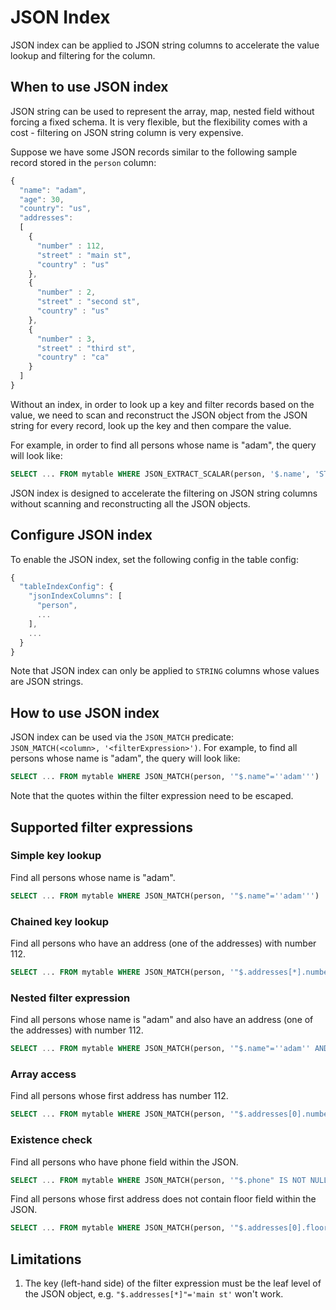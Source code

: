 # JSON Index

JSON index can be applied to JSON string columns to accelerate the value lookup and filtering for the column.

## When to use JSON index

JSON string can be used to represent the array, map, nested field without forcing a fixed schema. It is very flexible, but the flexibility comes with a cost - filtering on JSON string column is very expensive.

Suppose we have some JSON records similar to the following sample record stored in the `person` column:

```javascript
{
  "name": "adam",
  "age": 30,
  "country": "us",
  "addresses":
  [
    {
      "number" : 112,
      "street" : "main st",
      "country" : "us"
    },
    {
      "number" : 2,
      "street" : "second st",
      "country" : "us"
    },
    {
      "number" : 3,
      "street" : "third st",
      "country" : "ca"
    }
  ]
}
```

Without an index, in order to look up a key and filter records based on the value, we need to scan and reconstruct the JSON object from the JSON string for every record, look up the key and then compare the value.

For example, in order to find all persons whose name is "adam", the query will look like:

```sql
SELECT ... FROM mytable WHERE JSON_EXTRACT_SCALAR(person, '$.name', 'STRING') = 'adam'
```

JSON index is designed to accelerate the filtering on JSON string columns without scanning and reconstructing all the JSON objects.

## Configure JSON index

To enable the JSON index, set the following config in the table config:

```javascript
{
  "tableIndexConfig": {        
    "jsonIndexColumns": [
      "person",
      ...
    ],
    ...
  }
}
```

Note that JSON index can only be applied to `STRING` columns whose values are JSON strings.

## How to use JSON index

JSON index can be used via the `JSON_MATCH` predicate: `JSON_MATCH(<column>, '<filterExpression>')`. For example, to find all persons whose name is "adam", the query will look like:

```sql
SELECT ... FROM mytable WHERE JSON_MATCH(person, '"$.name"=''adam''')
```

Note that the quotes within the filter expression need to be escaped.

## Supported filter expressions

### Simple key lookup

Find all persons whose name is "adam".

```sql
SELECT ... FROM mytable WHERE JSON_MATCH(person, '"$.name"=''adam''')
```

### Chained key lookup

Find all persons who have an address \(one of the addresses\) with number 112.

```sql
SELECT ... FROM mytable WHERE JSON_MATCH(person, '"$.addresses[*].number"=112')
```

### Nested filter expression

Find all persons whose name is "adam" and also have an address \(one of the addresses\) with number 112.

```sql
SELECT ... FROM mytable WHERE JSON_MATCH(person, '"$.name"=''adam'' AND "$.addresses[*].number"=112')
```

### Array access

Find all persons whose first address has number 112.

```sql
SELECT ... FROM mytable WHERE JSON_MATCH(person, '"$.addresses[0].number"=112')
```

### Existence check

Find all persons who have phone field within the JSON.

```sql
SELECT ... FROM mytable WHERE JSON_MATCH(person, '"$.phone" IS NOT NULL')
```

Find all persons whose first address does not contain floor field within the JSON.

```sql
SELECT ... FROM mytable WHERE JSON_MATCH(person, '"$.addresses[0].floor" IS NULL')
```

## Limitations

1. The key \(left-hand side\) of the filter expression must be the leaf level of the JSON object, e.g. `"$.addresses[*]"='main st'` won't work.

